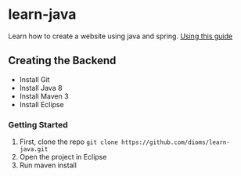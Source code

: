 # learn-java
Learn how to create a website using java and spring.
[Using this guide](https://spring.io/guides/gs/rest-service/)
## Creating the Backend
- Install Git
- Install Java 8
- Install Maven 3
- Install Eclipse

### Getting Started
1. First, clone the repo
```git clone https://github.com/dioms/learn-java.git```
2. Open the project in Eclipse
3. Run maven install
